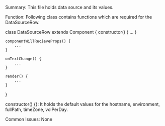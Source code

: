Summary: This file holds data source and its values.

Function: Following class contains functions which are required for the DataSourceRow.

class DataSourceRow extends Component {
    constructor() {
        ...
    }

    componentWillRecieveProps() {
        ...
    }

    onTextChange() {
        ...
    }

    render() {
        ...
    }
}

constructor() {}: It holds the default values for the hostname, environment,
fullPath, timeZone, volPerDay.

Common Issues: None 
